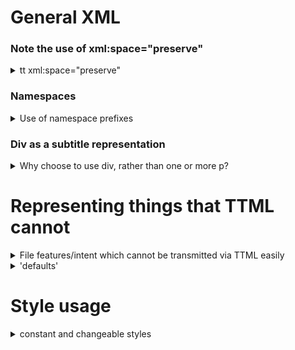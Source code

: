 # General XML

### Note the use of xml:space="preserve"

<details><summary>tt xml:space="preserve"</summary>

This is essential because to represent existing formats well, we MUST preserve spaces in the subtitle.  Hence ALL whitespace inside every `<p>` is intended for display.

Although `xml:space="normal"` Seems to resolve the issue of prettifying `<p>`, in actuality a prettified `<p>` with xml:space="normal" does not display boxing correctly (because and CRs in the XML are collapsed to a single space, and this space can fall outside of the boxed `<span>` element, so causing an unboxed space in the output between spans).

It is irrelevant for the rest of the file, and hence we state it as an attribute of the tt element, and allow it to apply to the whole file.

The result of specifying `xml:space="preserve"` is that IF a `<p>` gets prettified somehow (e.g. manual edit, or XML processor which does not understand this constraint), subtitles WILL present badly.  But this should be obvious for every subtitle and so easily picked up in process qualification.

examples:

In order to display well, a p cannot contain any space outside of span elements, e.g.:
```
<div xml:id="e_5" region="R0" begin="01:00:24.240" end="01:00:28.240" style="dp_al_start">
  <p style="p_font2"><span>two lines</span></p>
  <p style="p_font2"><span>left bottom</span></p>
</div>
```

The below will display with all the extra spacing and CRs disturbing the line positions:

*** NOTE: Bad Formatting example - do not copy! ***

```
<div xml:id="e_5" region="R0" begin="01:00:24.240" end="01:00:28.240" style="dp_al_start">
  <p style="p_font2">
    <span>two lines</span>
  </p>
  <p style="p_font2">
    <span>left bottom</span>
  </p>
</div>
```

Spacing before and after p elements will not compromise presentation.
</details>

### Namespaces
  
<details><summary>Use of namespace prefixes</summary>
    
Namespace prefix processing is a large and unnecessary overhead when using common simple XML parsers.  By enforcing namespace prefixes, and a fixed set of namespaces, we simplify the parsing significantly.

If you have an XML processor which does not retain the define XML Namespace prefixes, please normalise the file afterwards to restore them.
    
</details>

### Div as a subtitle representation
  
<details><summary>Why choose to use div, rather than one or more p?</summary>

  Imsc-Rosetta has it's main target as translation subtitling, and as such should be able to represent all the common presentations of translation subtitles.
  
  By adopting div as the 'subtitle' element, we impose a stringent structure of one 'page' per timed presentation, quite similar to an ISD (the result of parsing a TTML for presentation).  By limiting `begin` and `end` to be on div, and imposing non-overlap, timing parsing becomes trivial.  By imposing that a div must contain zero or more p only (plus a non-display metadata element if required), and that p must contain zero or more span elements, and text must be wrapped in span, parsing the structure is far simpler than allowing the variety of constructs that TTML (and IMSC) allows.
  
  This CAN be done by using a single `<p>` per subtitle, but that removes the ability to use both left and right alignment in a subtitle, which is a feature of existing line based subtitle formats. 
  
  We are not trying to be compatible with multiple forms of imsc - we are specifically making a version which has a very restricted form, but is fully IMSC compliant. 
    
</details>

# Representing things that TTML cannot

<details><summary>File features/intent which cannot be transmitted via TTML easily</summary>

  The use of TTML makes the representation of some features of existing files difficult.
  
  One example of this is background color, and it's use to color outlines.
  
  In TTML, you can't easily represent a background color intent without explicitly qualifying it's use.  e.g. you can have a colored box by setting backgroundColor on span, but if you want it to apply to outline, then you have to 'say' this completely differently.  And if the original file did not explicitly state outline or boxing, you can't state a TTML background color without guessing at it's purpose.
  
  Hence we end up with use of known style names which represent concepts rather than actual styles.  e.g.:
  
  `<style xml:id="ds_nonered"/>`
  
  has no style associated with it, and yet imparts meaning to the file.  (the meaning being that if a span with this style name attached was to be subsequently boxed, it should have a red background).
  
  This concept is a major difference between Imsc-Rosetta and previous TTML profiles - we don't ONLY represent a file to produce a particular visual output, but rather attempt to retain the intent of the original file, or to capture intent when preparing a file, such that it could subsequently be used to convert TO an older existing form.
  
  *Note: this also means that these 'features' will get lost if the files is interpreted as 'normal' ttml, and then re-created from raw data.*
      
</details>

<details><summary>'defaults'</summary>

  Certain of the styles in Imsc-Rosetta are defined to be always present.
  
  These include _r_default, _d_default
  
  Specifically these can carry some information about how the file is intended to be manipulated.  _r_default carries the origin and extent of a 'default' region, as well as fontSize (in rh) and lineHeight.  These values are specifically to help any processor calculate line quantization (i.e. know WHERE lines are intended to be positioned on the screen).  Specifically, round(regionHeight/fontSize*lineHeight) should be used as a count of viable positions, and this value used to generate viable regions if moving subtitles vertically.  Quantization of line positions is used to keep the number of regions in control.  Rounding of region extent and origin to 0.1% should be enough to avoid ending up with too many regions.
  
  Note that line quantization does NOT mean that you must use the default fontSize, it merely means that we can know where regions should be put.  The actual fontSize can be modified by use of p_font1 and p_font2, where an Imsc-Rosetta writer can change the fontSize (as a percentage of the default).
      
</details>


# Style usage

<details><summary>constant and changeable styles</summary>

  In Imsc-Rosetta, ALL style is referenced.  i.e. attributes from the tts: namespace may ONLY be on a style element containing a xml:id from the list of style names allowed in Imsc-Rosetta, and style elements are only allowed as children of styling.  By having tightly specified style naming and usage, Imsc-Rosetta files may be parsed by simple parsers without complex style processing normally associated with TTML.
  
  In Imsc-Rosetta, certain named style content is constant - i.e. you may not change it.
  
  These include d_default, r_default, s_italic, s_bold, s_underline, ds_al_start, ds_al_end, d_forced
  
  Other named styles may be changed by the file writer.
  
  These include _d_default _r_default, p_font1, p_font2, s_fg_xxxx, dp_boxedxxxx, dp_ghostboxedxxxx, dp_outlinexxxx, dp_dropxxxx
  
  _r_quantisationregion is used to define the default subtitle area, and line quantisation.  (e.g. a height of 80%, fontSize of 0.5666rh, lineHeight of 125%, when combined hints to 12 'rows', or 11 positions which a region edge could adopt).
  
  _r_default is used to define the actual base font size.

  p_font1 and p_font2 can be used to select a font family, size, and lineHeight, for use with up to two fonts on a line by line basis.
  
  Styles which include color may be changed to remap color only.  However, be aware that many parsers will ignore the content, and rely solely on the name.  (i.e. don't remap red to blue, and expect the mapping to occur on a teletext output.).  Remapping of colors is intended for subtle changes where the Imsc-Rosetta file may be parsed directly by a fully IMSC compliant parser - e.g. to reduce full white intensity, or use a slightly different shade of yellow.
   
  The intent here is, as always, to simplify parsing, and remove ambiguity, whilst maintaining full IMSC compatibility.
  
  Some style is still complex (mainly around background color, because of the way it is specified in TTML), but most style is simple.

</details>

